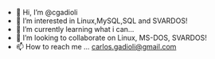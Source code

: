 - 👋 Hi, I’m @cgadioli
- 👀 I’m interested in Linux,MySQL,SQL and SVARDOS!
- 🌱 I’m currently learning what i can...
- 💞️ I’m looking to collaborate on Linux, MS-DOS, SVARDOS!
- 📫 How to reach me ... carlos.gadioli@gmail.com

<!---
cgadioli/cgadioli is a ✨ special ✨ repository because its `README.md` (this file) appears on your GitHub profile.
You can click the Preview link to take a look at your changes.
--->
